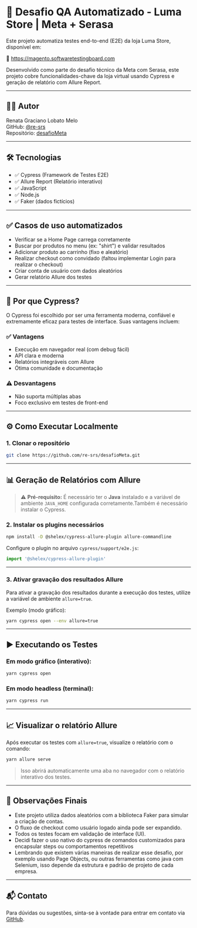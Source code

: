 # 🧪 Desafio QA Automatizado - Luma Store | Meta + Serasa

Este projeto automatiza testes end-to-end (E2E) da loja Luma Store, disponível em:

🔗 https://magento.softwaretestingboard.com

Desenvolvido como parte do desafio técnico da Meta com Serasa, este projeto cobre funcionalidades-chave da loja virtual usando Cypress e geração de relatório com Allure Report.

---

## 👩‍💻 Autor

Renata Graciano Lobato Melo  
GitHub: [@re-srs](https://github.com/re-srs)  
Repositório: [desafioMeta](https://github.com/re-srs/desafioMeta)

---

## 🛠️ Tecnologias

- ✅ Cypress (Framework de Testes E2E)
- ✅ Allure Report (Relatório interativo)
- ✅ JavaScript
- ✅ Node.js
- ✅ Faker (dados fictícios)

---

## ✅ Casos de uso automatizados

- Verificar se a Home Page carrega corretamente
- Buscar por produtos no menu (ex: "shirt") e validar resultados
- Adicionar produto ao carrinho (fixo e aleatório)
- Realizar checkout como convidado (faltou implementar Login para realizar o checkout)
- Criar conta de usuário com dados aleatórios
- Gerar relatório Allure dos testes

---

## 🤔 Por que Cypress?

O Cypress foi escolhido por ser uma ferramenta moderna, confiável e extremamente eficaz para testes de interface. Suas vantagens incluem:

### ✅ Vantagens

- Execução em navegador real (com debug fácil)
- API clara e moderna
- Relatórios integráveis com Allure
- Ótima comunidade e documentação

### ⚠️ Desvantagens

- Não suporta múltiplas abas
- Foco exclusivo em testes de front-end

---

## ⚙️ Como Executar Localmente

### 1. Clonar o repositório

```bash
git clone https://github.com/re-srs/desafioMeta.git
```

---

## 📊 Geração de Relatórios com Allure

> ⚠️ **Pré-requisito:** É necessário ter o **Java** instalado e a variável de ambiente `JAVA_HOME` configurada corretamente.Também é necessário instalar o Cypress.

### 2. Instalar os plugins necessários

```bash
npm install -D @shelex/cypress-allure-plugin allure-commandline
```

Configure o plugin no arquivo `cypress/support/e2e.js`:

```js
import '@shelex/cypress-allure-plugin'
```

---

### 3. Ativar gravação dos resultados Allure

Para ativar a gravação dos resultados durante a execução dos testes, utilize a variável de ambiente `allure=true`.

Exemplo (modo gráfico):

```bash
yarn cypress open --env allure=true
```

---

## ▶️ Executando os Testes

### Em modo gráfico (interativo):

```bash
yarn cypress open
```

### Em modo headless (terminal):

```bash
yarn cypress run
```

---

## 📈 Visualizar o relatório Allure

Após executar os testes com `allure=true`, visualize o relatório com o comando:

```bash
yarn allure serve
```

> Isso abrirá automaticamente uma aba no navegador com o relatório interativo dos testes.

---

## 📌 Observações Finais

- Este projeto utiliza dados aleatórios com a biblioteca Faker para simular a criação de contas.
- O fluxo de checkout como usuário logado ainda pode ser expandido.
- Todos os testes focam em validação de interface (UI).
- Decidi fazer o uso nativo do cypress de comandos customizados para encapsular steps ou comportamentos repetitivos
- Lembrando que existem várias maneiras de realizar esse desafio, por exemplo usando Page Objects, ou outras ferramentas como java com Selenium, isso depende da estrutura e padrão de projeto de cada empresa.

---

## 📬 Contato

Para dúvidas ou sugestões, sinta-se à vontade para entrar em contato via [GitHub](https://github.com/re-srs).
